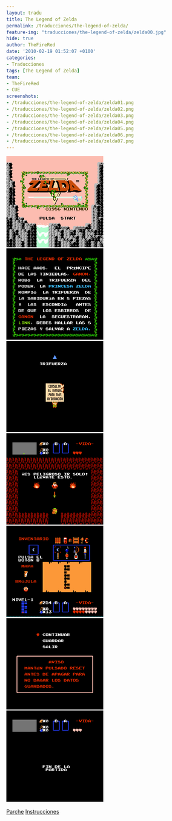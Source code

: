 ```yaml
---
layout: tradu
title: The Legend of Zelda
permalink: /traducciones/the-legend-of-zelda/
feature-img: "traducciones/the-legend-of-zelda/zelda00.jpg"
hide: true
author: TheFireRed
date: '2010-02-19 01:52:07 +0100'
categories:
- Traducciones
tags: [The Legend of Zelda]
team:
- TheFireRed
- CUE
screenshots:
- /traducciones/the-legend-of-zelda/zelda01.png
- /traducciones/the-legend-of-zelda/zelda02.png
- /traducciones/the-legend-of-zelda/zelda03.png
- /traducciones/the-legend-of-zelda/zelda04.png
- /traducciones/the-legend-of-zelda/zelda05.png
- /traducciones/the-legend-of-zelda/zelda06.png
- /traducciones/the-legend-of-zelda/zelda07.png
---
```

![](/traducciones/the-legend-of-zelda/zelda01.png)![](/traducciones/the-legend-of-zelda/zelda02.png)![](/traducciones/the-legend-of-zelda/zelda03.png)![](/traducciones/the-legend-of-zelda/zelda04.png)![](/traducciones/the-legend-of-zelda/zelda05.png)![](/traducciones/the-legend-of-zelda/zelda06.png)![](/traducciones/the-legend-of-zelda/zelda07.png)



<a class="button" href="/traducciones/the-legend-of-zelda/zelda.zip">Parche</a> <a class="button" href="/instrucciones">Instrucciones</a> 

